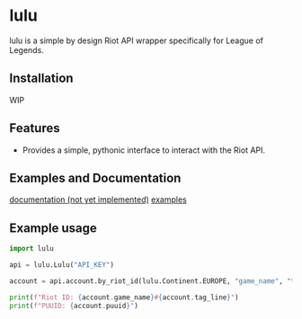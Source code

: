 # lulu

lulu is a simple by design Riot API wrapper specifically for League of Legends.

## Installation

WIP

## Features

* Provides a simple, pythonic interface to interact with the Riot API.

## Examples and Documentation

[documentation (not yet implemented)](/)
[examples](https://github.com/diodemusic/lulu/tree/master/examples)

## Example usage

```py
import lulu

api = lulu.Lulu("API_KEY")

account = api.account.by_riot_id(lulu.Continent.EUROPE, "game_name", "tag_line")

print(f"Riot ID: {account.game_name}#{account.tag_line}")
print(f"PUUID: {account.puuid}")
```
